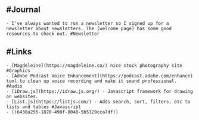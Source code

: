 ## #Journal
	- I've always wanted to run a newsletter so I signed up for a newsletter about newsletters. The [welcome page] has some good resources to check out. #Newsletter
## #Links
	- [Magdeleine](https://magdeleine.co/) nice stock photography site #Graphics
	- [Adobe Podcast Voice Enhancement](https://podcast.adobe.com/enhance) tool to clean up voice recording and make it sound professional. #Audio
	- [iDraw.js](https://idraw.js.org/) - Javascript framework for drawing on websites.
	- [List.js](https://listjs.com/) - Adds search, sort, filters, etc to lists and tables #Javascript
	- ((6438a255-1870-498f-8040-5b5129cca7df))